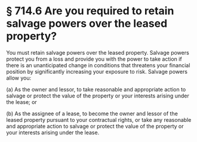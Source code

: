 # § 714.6   Are you required to retain salvage powers over the leased property?

You must retain salvage powers over the leased property. Salvage powers protect you from a loss and provide you with the power to take action if there is an unanticipated change in conditions that threatens your financial position by significantly increasing your exposure to risk. Salvage powers allow you: 


(a) As the owner and lessor, to take reasonable and appropriate action to salvage or protect the value of the property or your interests arising under the lease; or 


(b) As the assignee of a lease, to become the owner and lessor of the leased property pursuant to your contractual rights, or take any reasonable and appropriate action to salvage or protect the value of the property or your interests arising under the lease. 




